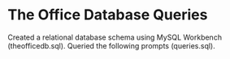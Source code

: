 # The Office Database Queries
Created a relational database schema using MySQL Workbench (theofficedb.sql).
Queried the following prompts (queries.sql).
